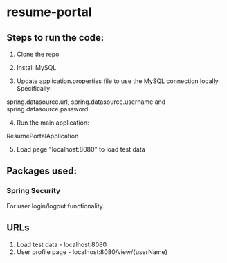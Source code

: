 # resume-portal

## Steps to run the code:

1. Clone the repo

2. Install MySQL

3. Update application.properties file to use the MySQL connection locally. Specifically:

spring.datasource.url, spring.datasource.username and spring.datasource.password

4. Run the main application:

ResumePortalApplication

5. Load page "localhost:8080" to load test data

## Packages used:

### Spring Security
For user login/logout functionality. 



## URLs

1. Load test data - localhost:8080
2. User profile page - localhost:8080/view/{userName}
